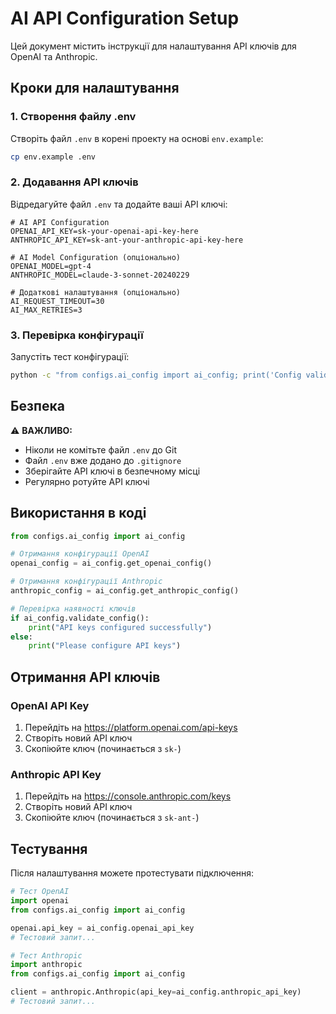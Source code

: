 # AI API Configuration Setup

Цей документ містить інструкції для налаштування API ключів для OpenAI та Anthropic.

## Кроки для налаштування

### 1. Створення файлу .env

Створіть файл `.env` в корені проекту на основі `env.example`:

```bash
cp env.example .env
```

### 2. Додавання API ключів

Відредагуйте файл `.env` та додайте ваші API ключі:

```env
# AI API Configuration
OPENAI_API_KEY=sk-your-openai-api-key-here
ANTHROPIC_API_KEY=sk-ant-your-anthropic-api-key-here

# AI Model Configuration (опціонально)
OPENAI_MODEL=gpt-4
ANTHROPIC_MODEL=claude-3-sonnet-20240229

# Додаткові налаштування (опціонально)
AI_REQUEST_TIMEOUT=30
AI_MAX_RETRIES=3
```

### 3. Перевірка конфігурації

Запустіть тест конфігурації:

```bash
python -c "from configs.ai_config import ai_config; print('Config valid:', ai_config.validate_config())"
```

## Безпека

⚠️ **ВАЖЛИВО:**
- Ніколи не комітьте файл `.env` до Git
- Файл `.env` вже додано до `.gitignore`
- Зберігайте API ключі в безпечному місці
- Регулярно ротуйте API ключі

## Використання в коді

```python
from configs.ai_config import ai_config

# Отримання конфігурації OpenAI
openai_config = ai_config.get_openai_config()

# Отримання конфігурації Anthropic
anthropic_config = ai_config.get_anthropic_config()

# Перевірка наявності ключів
if ai_config.validate_config():
    print("API keys configured successfully")
else:
    print("Please configure API keys")
```

## Отримання API ключів

### OpenAI API Key
1. Перейдіть на https://platform.openai.com/api-keys
2. Створіть новий API ключ
3. Скопіюйте ключ (починається з `sk-`)

### Anthropic API Key
1. Перейдіть на https://console.anthropic.com/keys
2. Створіть новий API ключ
3. Скопіюйте ключ (починається з `sk-ant-`)

## Тестування

Після налаштування можете протестувати підключення:

```python
# Тест OpenAI
import openai
from configs.ai_config import ai_config

openai.api_key = ai_config.openai_api_key
# Тестовий запит...

# Тест Anthropic
import anthropic
from configs.ai_config import ai_config

client = anthropic.Anthropic(api_key=ai_config.anthropic_api_key)
# Тестовий запит...
``` 